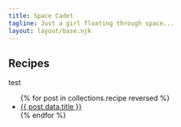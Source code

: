 ```yaml
---
title: Space Cadet
tagline: Just a girl floating through space...
layout: layout/base.njk
---
```


<h2>Recipes</h2>

<p>test</p>

<ul>
{% for post in collections.recipe reversed %}
<li><a href="{{post.url}}">{{ post.data.title }}</a></li>
{% endfor %}
</ul>
